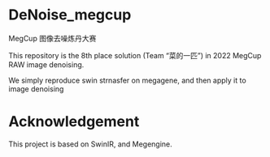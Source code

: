 # DeNoise_megcup
MegCup 图像去噪炼丹大赛

This repository is the 8th place solution (Team “菜的一匹”) in 2022 MegCup RAW image denoising.

We simply reproduce swin strnasfer on megagene, and then apply it to image denoising

# Acknowledgement
This project is based on SwinIR, and Megengine.
